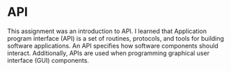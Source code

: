API
========

This assignment was an introduction to API.
I learned that Application program interface (API) is a set of routines, protocols, and tools for building software applications. An API specifies how software components should interact. Additionally, APIs are used when programming graphical user interface (GUI) components.